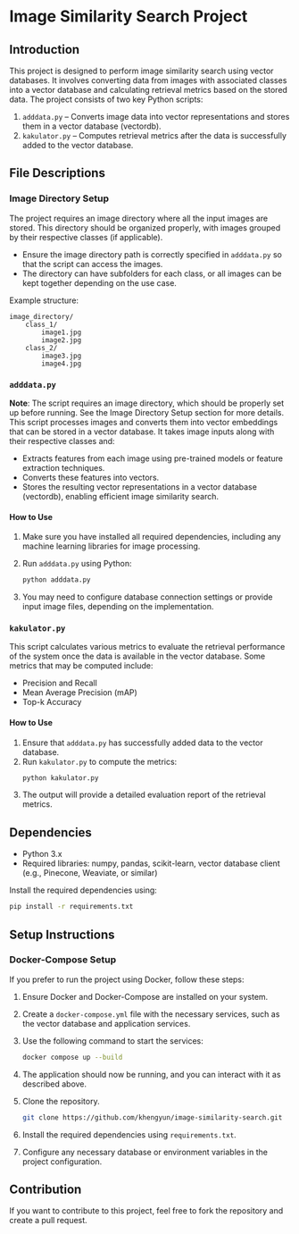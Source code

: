 # Image Similarity Search Project

## Introduction

This project is designed to perform image similarity search using vector databases. It involves converting data from images with associated classes into a vector database and calculating retrieval metrics based on the stored data. The project consists of two key Python scripts:

1. `adddata.py` – Converts image data into vector representations and stores them in a vector database (vectordb).
2. `kakulator.py` – Computes retrieval metrics after the data is successfully added to the vector database.

## File Descriptions

### Image Directory Setup

The project requires an image directory where all the input images are stored. This directory should be organized properly, with images grouped by their respective classes (if applicable).

- Ensure the image directory path is correctly specified in `adddata.py` so that the script can access the images.
- The directory can have subfolders for each class, or all images can be kept together depending on the use case.

Example structure:

```
image_directory/
    class_1/
        image1.jpg
        image2.jpg
    class_2/
        image3.jpg
        image4.jpg
```

### `adddata.py`

**Note**: The script requires an image directory, which should be properly set up before running. See the Image Directory Setup section for more details.
This script processes images and converts them into vector embeddings that can be stored in a vector database. It takes image inputs along with their respective classes and:

- Extracts features from each image using pre-trained models or feature extraction techniques.
- Converts these features into vectors.
- Stores the resulting vector representations in a vector database (vectordb), enabling efficient image similarity search.

#### How to Use

1. Make sure you have installed all required dependencies, including any machine learning libraries for image processing.
2. Run `adddata.py` using Python:

   ```sh
   python adddata.py
   ```

3. You may need to configure database connection settings or provide input image files, depending on the implementation.

### `kakulator.py`

This script calculates various metrics to evaluate the retrieval performance of the system once the data is available in the vector database. Some metrics that may be computed include:

- Precision and Recall
- Mean Average Precision (mAP)
- Top-k Accuracy

#### How to Use

1. Ensure that `adddata.py` has successfully added data to the vector database.
2. Run `kakulator.py` to compute the metrics:
   ```sh
   python kakulator.py
   ```
3. The output will provide a detailed evaluation report of the retrieval metrics.

## Dependencies

- Python 3.x
- Required libraries: numpy, pandas, scikit-learn, vector database client (e.g., Pinecone, Weaviate, or similar)

Install the required dependencies using:

```sh
pip install -r requirements.txt
```

## Setup Instructions

### Docker-Compose Setup

If you prefer to run the project using Docker, follow these steps:

1. Ensure Docker and Docker-Compose are installed on your system.
2. Create a `docker-compose.yml` file with the necessary services, such as the vector database and application services.
3. Use the following command to start the services:
   ```sh
   docker compose up --build
   ```
4. The application should now be running, and you can interact with it as described above.

5. Clone the repository.
   ```sh
   git clone https://github.com/khengyun/image-similarity-search.git
   ```
6. Install the required dependencies using `requirements.txt`.
7. Configure any necessary database or environment variables in the project configuration.

## Contribution

If you want to contribute to this project, feel free to fork the repository and create a pull request.
